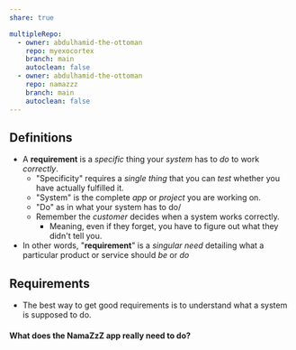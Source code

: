 ```yaml
---
share: true

multipleRepo:
  - owner: abdulhamid-the-ottoman
    repo: myexocortex
    branch: main
    autoclean: false
  - owner: abdulhamid-the-ottoman
    repo: namazzz
    branch: main
    autoclean: false
---
```



## Definitions
- A **requirement** is a *specific* thing your *system* has to *do* to work *correctly*.
	- "Specificity" requires a *single thing* that you can *test* whether you have actually fulfilled it.
	- "System" is the complete *app* or *project* you are working on.
	- "Do" as in what your system has to do/
	-  Remember the *customer* decides when a system works correctly.
		- Meaning, even if they forget, you have to figure out what they didn't tell you.
- In other words, "**requirement**" is a *singular need* detailing what a particular product or service should *be* or *do*
## Requirements
- The best way to get good requirements is to understand what a system is supposed to do.
#### What does the NamaZzZ app really need to do?